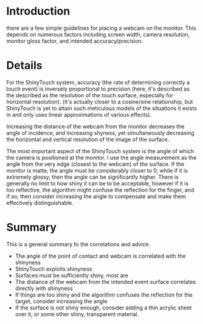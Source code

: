 # Introduction #

there are a few simple guidelines for placing a webcam on the monitor. This depends on numerous factors including screen width, camera resolution, monitor gloss factor, and intended accuracy/precision.


# Details #

For the ShinyTouch system, accuracy (the rate of determining correctly a touch event) is inversely proportional to precision (here, it's described as the described as the resolution of the touch surface, especially for horizontal resolution). (it's actually closer to a cosine/sine relationship, but ShinyTouch is yet to attain such meticulous models of the situations it exists in and only uses linear approximations of various effects).

Increasing the distance of the webcam from the monitor decreases the angle of incidence, and increasing shyness, yet simultaneously decreasing the horizontal and vertical resolution of the image of the surface.

The most important aspect of the ShinyTouch system is the angle of which the camera is positioned at the monitor. I use the angle measurement as the angle from the very edge (closest to the webcam) of the surface. If the monitor is matte, the angle must be considerably closer to 0, while if it is extremely glossy, then the angle can be significantly higher. There is generally no limit to how shiny it can be to be acceptable, however if it is too reflective, the algorithm might confuse the reflection for the finger, and if so, then consider increasing the angle to compensate and make them effectively distinguishable.

# Summary #
This is a general summary fo the correlations and advice.
  * The angle of the point of contact and webcam is correlated with the shinyness
  * ShinyTouch exploits shinyness
  * Surfaces must be sufficiently shiny, most are
  * The distance of the webcam from the intended event surface correlates directly with shinyness
  * If things are too shiny and the algorithm confuses the reflection for the target, consider increasing the angle
  * If the surface is not shiny enough, consider adding a thin acrylic sheet over it, or some other shiny, transparent material.